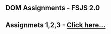 ## DOM Assignments - FSJS 2.0

## Assignmets 1,2,3 - [Click here...](./DOM%20Assignment%202.0%201,2,3/readme.md)